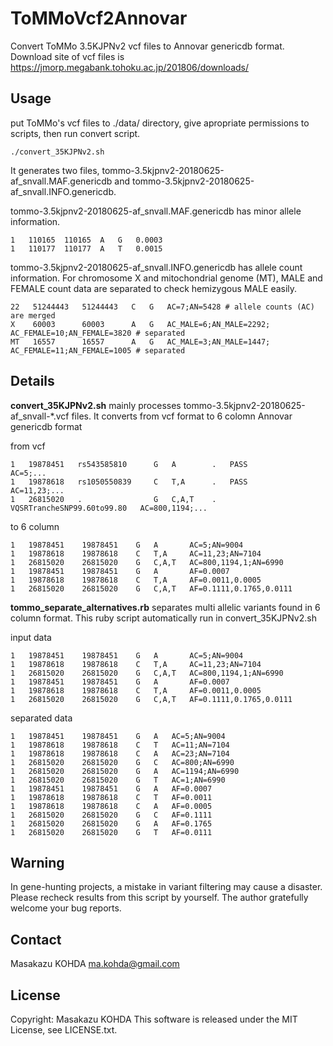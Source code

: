 # ToMMoVcf2Annovar
Convert ToMMo 3.5KJPNv2 vcf files to Annovar genericdb format. Download site of vcf files is https://jmorp.megabank.tohoku.ac.jp/201806/downloads/

## Usage
put ToMMo's vcf files to ./data/ directory, give apropriate permissions to scripts, then run convert script.

`./convert_35KJPNv2.sh`

It generates two files, tommo-3.5kjpnv2-20180625-af_snvall.MAF.genericdb and tommo-3.5kjpnv2-20180625-af_snvall.INFO.genericdb.

tommo-3.5kjpnv2-20180625-af_snvall.MAF.genericdb has minor allele information.

    1	110165	110165	A	G	0.0003
    1	110177	110177	A	T	0.0015

tommo-3.5kjpnv2-20180625-af_snvall.INFO.genericdb has allele count information. For chromosome X and mitochondrial genome (MT), MALE and FEMALE count data are separated to check hemizygous MALE easily.

    22   51244443   51244443   C   G   AC=7;AN=5428 # allele counts (AC) are merged
    X    60003      60003      A   G   AC_MALE=6;AN_MALE=2292; AC_FEMALE=10;AN_FEMALE=3820 # separated
    MT   16557      16557      A   G   AC_MALE=3;AN_MALE=1447; AC_FEMALE=11;AN_FEMALE=1005 # separated

## Details
**convert_35KJPNv2.sh** mainly processes tommo-3.5kjpnv2-20180625-af_snvall-*.vcf files. It converts from vcf format to 6 colomn Annovar genericdb format

from vcf

    1   19878451   rs543585810      G   A        .   PASS                         AC=5;...
    1   19878618   rs1050550839     C   T,A      .   PASS                         AC=11,23;...
    1   26815020   .                G   C,A,T    .   VQSRTrancheSNP99.60to99.80   AC=800,1194;...

to 6 column

    1	19878451	19878451	G	A       AC=5;AN=9004
    1	19878618	19878618	C	T,A     AC=11,23;AN=7104
    1	26815020	26815020	G	C,A,T	AC=800,1194,1;AN=6990
    1	19878451	19878451	G	A       AF=0.0007
    1	19878618	19878618	C	T,A     AF=0.0011,0.0005
    1	26815020	26815020	G	C,A,T	AF=0.1111,0.1765,0.0111


**tommo_separate_alternatives.rb** separates multi allelic variants found in 6 column format. This ruby script automatically run in convert_35KJPNv2.sh

input data

    1	19878451	19878451	G	A       AC=5;AN=9004
    1	19878618	19878618	C	T,A     AC=11,23;AN=7104
    1	26815020	26815020	G	C,A,T   AC=800,1194,1;AN=6990
    1	19878451	19878451	G	A       AF=0.0007
    1	19878618	19878618	C	T,A     AF=0.0011,0.0005
    1	26815020	26815020	G	C,A,T   AF=0.1111,0.1765,0.0111

separated data

    1	19878451	19878451	G	A	AC=5;AN=9004
    1	19878618	19878618	C	T	AC=11;AN=7104
    1	19878618	19878618	C	A	AC=23;AN=7104
    1	26815020	26815020	G	C	AC=800;AN=6990
    1	26815020	26815020	G	A	AC=1194;AN=6990
    1	26815020	26815020	G	T	AC=1;AN=6990
    1	19878451	19878451	G	A	AF=0.0007
    1	19878618	19878618	C	T	AF=0.0011
    1	19878618	19878618	C	A	AF=0.0005
    1	26815020	26815020	G	C	AF=0.1111
    1	26815020	26815020	G	A	AF=0.1765
    1	26815020	26815020	G	T	AF=0.0111

## Warning
In gene-hunting projects, a mistake in variant filtering may cause a disaster. Please recheck results from this script by yourself. The author gratefully welcome your bug reports.

## Contact
Masakazu KOHDA ma.kohda@gmail.com

## License
Copyright: Masakazu KOHDA
This software is released under the MIT License, see LICENSE.txt.

